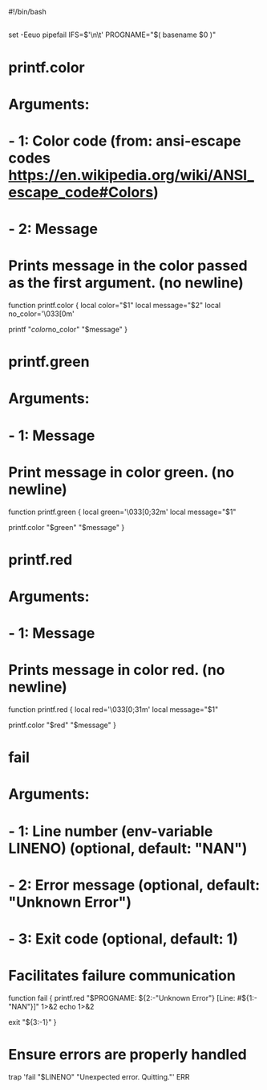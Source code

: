 #!/bin/bash

##
##

set -Eeuo pipefail
IFS=$'\n\t'
PROGNAME="$( basename $0 )"

# printf.color
# Arguments:
#   - 1: Color code (from: ansi-escape codes https://en.wikipedia.org/wiki/ANSI_escape_code#Colors)
#   - 2: Message
# Prints message in the color passed as the first argument. (no newline)
function printf.color {
  local color="$1"
  local message="$2"
  local no_color='\033[0m'

  printf "$color%s$no_color" "$message"
}

# printf.green
# Arguments:
#   - 1: Message
# Print message in color green. (no newline)
function printf.green {
  local green='\033[0;32m'
  local message="$1"

  printf.color "$green" "$message"
}

# printf.red
# Arguments:
#   - 1: Message
# Prints message in color red. (no newline)
function printf.red {
  local red='\033[0;31m'
  local message="$1"

  printf.color "$red" "$message"
}

# fail
# Arguments:
#   - 1: Line number (env-variable LINENO) (optional, default: "NAN")
#   - 2: Error message (optional, default: "Unknown Error")
#   - 3: Exit code (optional, default: 1)
# Facilitates failure communication
function fail {
  printf.red "$PROGNAME: ${2:-"Unknown Error"} [Line: #${1:-"NAN"}]" 1>&2
  echo 1>&2

  exit "${3:-1}"
}

# Ensure errors are properly handled
trap 'fail "$LINENO" "Unexpected error. Quitting."' ERR

##
##
